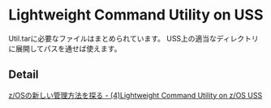# Lightweight Command Utility on USS

Util.tarに必要なファイルはまとめられています。
USS上の適当なディレクトリに展開してパスを通せば使えます。

## Detail
[z/OSの新しい管理方法を探る - (4)Lightweight Command Utility on z/OS USS](https://qiita.com/tomotagwork/items/bb7f9592658389d2c5c6)
